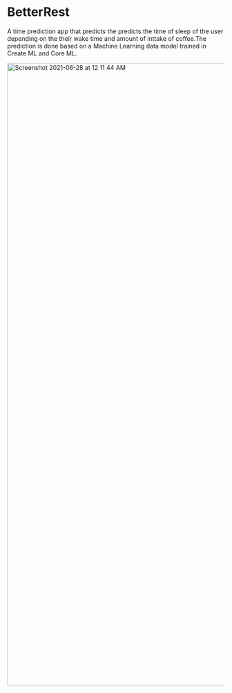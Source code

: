 # BetterRest
A  time prediction app that predicts the predicts the time of sleep of the user depending on the their wake time and amount of inttake of coffee.The prediction is done based on a Machine Learning data model trained in Create ML and Core ML.

<img width="1440" alt="Screenshot 2021-06-28 at 12 11 44 AM" src="https://user-images.githubusercontent.com/72257780/123555792-85d77e00-d7a5-11eb-8ac2-580ca802260f.png">
